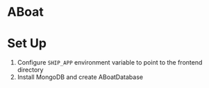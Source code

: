 # ABoat

# Set Up
1. Configure `SHIP_APP` environment variable to point to the frontend directory
2. Install MongoDB and create ABoatDatabase
